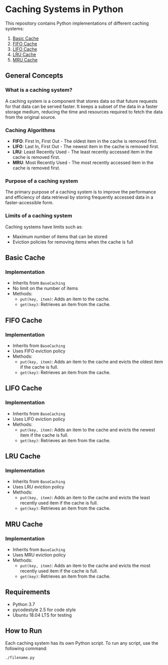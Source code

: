 # Caching Systems in Python

This repository contains Python implementations of different caching systems:

1. [Basic Cache](#basic-cache)
2. [FIFO Cache](#fifo-cache)
3. [LIFO Cache](#lifo-cache)
4. [LRU Cache](#lru-cache)
5. [MRU Cache](#mru-cache)

## General Concepts

### What is a caching system?

A caching system is a component that stores data so that future requests for that data can be served faster. It keeps a subset of the data in a faster storage medium, reducing the time and resources required to fetch the data from the original source.

### Caching Algorithms

- **FIFO**: First In, First Out - The oldest item in the cache is removed first.
- **LIFO**: Last In, First Out - The newest item in the cache is removed first.
- **LRU**: Least Recently Used - The least recently accessed item in the cache is removed first.
- **MRU**: Most Recently Used - The most recently accessed item in the cache is removed first.

### Purpose of a caching system

The primary purpose of a caching system is to improve the performance and efficiency of data retrieval by storing frequently accessed data in a faster-accessible form.

### Limits of a caching system

Caching systems have limits such as:
- Maximum number of items that can be stored
- Eviction policies for removing items when the cache is full

## Basic Cache

### Implementation

- Inherits from `BaseCaching`
- No limit on the number of items
- Methods:
  - `put(key, item)`: Adds an item to the cache.
  - `get(key)`: Retrieves an item from the cache.

## FIFO Cache

### Implementation

- Inherits from `BaseCaching`
- Uses FIFO eviction policy
- Methods:
  - `put(key, item)`: Adds an item to the cache and evicts the oldest item if the cache is full.
  - `get(key)`: Retrieves an item from the cache.

## LIFO Cache

### Implementation

- Inherits from `BaseCaching`
- Uses LIFO eviction policy
- Methods:
  - `put(key, item)`: Adds an item to the cache and evicts the newest item if the cache is full.
  - `get(key)`: Retrieves an item from the cache.

## LRU Cache

### Implementation

- Inherits from `BaseCaching`
- Uses LRU eviction policy
- Methods:
  - `put(key, item)`: Adds an item to the cache and evicts the least recently used item if the cache is full.
  - `get(key)`: Retrieves an item from the cache.

## MRU Cache

### Implementation

- Inherits from `BaseCaching`
- Uses MRU eviction policy
- Methods:
  - `put(key, item)`: Adds an item to the cache and evicts the most recently used item if the cache is full.
  - `get(key)`: Retrieves an item from the cache.

## Requirements

- Python 3.7
- pycodestyle 2.5 for code style
- Ubuntu 18.04 LTS for testing

## How to Run

Each caching system has its own Python script. To run any script, use the following command:

```bash
./filename.py
